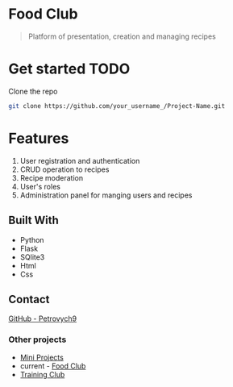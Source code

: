 # Food Club

> Platform of presentation, creation and managing recipes

# Get started TODO
Clone the repo
   ```sh
   git clone https://github.com/your_username_/Project-Name.git
   ```
# Features
1. User registration and authentication 
2. CRUD operation to recipes
3. Recipe moderation
4. User's roles
4. Administration panel for manging users and recipes

## Built With 
- Python 
- Flask
- SQlite3
- Html
- Css

## Contact
[GitHub - Petrovych9](https://github.com/Petrovych9)


### Other projects

- [Mini Projects]()
- current - [Food Club]()
- [Training Club]()
